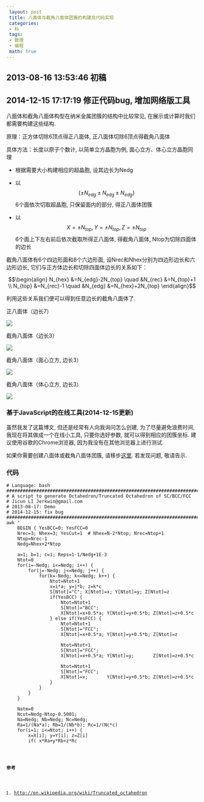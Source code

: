 ```yaml
---
 layout: post
 title: 八面体与截角八面体团簇的构建及代码实现
 categories: 
 - 科
 tags:
 - 数理
 - 编程
 math: true
---
```


## 2013-08-16 13:53:46 初稿

## 2014-12-15 17:17:19 修正代码bug, 增加网络版工具

八面体和截角八面体构型在纳米金属团簇的结构中比较常见, 在展示或计算时我们都需要构建这些结构.

原理：正方体切除6顶点得正八面体, 正八面体切除6顶点得截角八面体

具体方法：长度以原子个数计, 以简单立方晶胞为例, 面心立方、体心立方晶胞同理

- 根据需要大小构建相应的超晶胞, 设其边长为Nedg

- 以 $$\{\pm N_{edg} \pm N_{edg} \pm N_{edg}\}$$ 6个面依次切取超晶胞, 只保留面内的部分, 得正八面体团簇

- 以 $$X=\pm N_{top}, Y=\pm N_{top}, Z=\pm N_{top}$$ 6个面上下左右前后依次截取所得正八面体, 得截角八面体, Ntop为切除四面体的边长

截角八面体有6个四边形面和8个六边形面, 设Nrec和Nhex分别为四边形边长和六边形边长, 它们与正方体边长和切除四面体边长的关系如下：

$$\begin{align}
N_{hex} &=N_{edg}-2N_{top} \quad &N_{rec} &=N_{top}+1 \\
N_{top} &=N_{rec}-1 \quad &N_{edg} &=N_{hex}+2N_{top}
\end{align}$$

利用这些关系我们便可以得到任意边长的截角八面体了.

正八面体（边长7）

![](https://jerkwin.github.io/pic/2013-08-16-八面体与截角八面体团簇_Oct.png)

截角八面体（边长3）

![](https://jerkwin.github.io/pic/2013-08-16-八面体与截角八面体团簇_OctTruncSC.png)

截角八面体（面心立方, 边长3）

![](https://jerkwin.github.io/pic/2013-08-16-八面体与截角八面体团簇_OctTrunc_FCC.png)

截角八面体（体心立方, 边长3）

![](https://jerkwin.github.io/pic/2013-08-16-八面体与截角八面体团簇_OctTrunc_BCC.png)

### 基于JavaScript的在线工具(2014-12-15更新)

虽然我发了这篇博文, 但还是经常有人向我询问怎么创建, 为了尽量避免浪费时间, 我现在将其做成一个在线小工具, 只要你选好参数,
就可以得到相应的团簇坐标. 建议使用谷歌的Chrome浏览器, 因为我没有在其他浏览器上进行测试.

如果你需要创建八面体或截角八面体团簇, 请移步[这里](http://jerkwin.github.io/2014/12/15/%E5%85%AB%E9%9D%A2%E4%BD%93%E4%B8%8E%E6%88%AA%E8%A7%92%E5%85%AB%E9%9D%A2%E4%BD%93%E5%9B%A2%E7%B0%87%E5%9C%A8%E7%BA%BF%E5%88%9B%E5%BB%BA%E5%B7%A5%E5%85%B7/). 若发现问题, 敬请告示.

### 代码

<pre class="line-numbers" data-start="0"><code class="language-bash"># Language: bash
################################################################################
# A script to generate Octahedron/Truncated Octahedron of SC/BCC/FCC
# Jicun LI Jerkwin@gmail.com
# 2013-08-17: Demo
# 2014-12-15: fix bug
################################################################################
awk '
	BEGIN { YesBCC=0; YesFCC=0
	Nrec=3; Nhex=3; YesCut=1  # Nhex=N-2*Ntop; Nrec=Ntop+1
	Ntop=Nrec-1
	Nedg=Nhex+2*Ntop

	a=1; b=1; c=1; Reps=1-1/Nedg+1E-3
	Ntot=0
	for(i=-Nedg; i<=Nedg; i++) {
		for(j=-Nedg; j<=Nedg; j++) {
			for(k=-Nedg; k<=Nedg; k++) {
				Ntot=Ntot+1
				x=i*a; y=j*b; z=k*c
				S[Ntot]="C"; X[Ntot]=x; Y[Ntot]=y; Z[Ntot]=z
				if(YesBCC) {
					Ntot=Ntot+1
					S[Ntot]="BCC";
					X[Ntot]=x+0.5*a; Y[Ntot]=y+0.5*b; Z[Ntot]=z+0.5*c
				} else if(YesFCC) {
					Ntot=Ntot+1
					S[Ntot]="FCC";
					X[Ntot]=x+0.5*a; Y[Ntot]=y+0.5*b; Z[Ntot]=z

					Ntot=Ntot+1
					S[Ntot]="FCC";
					X[Ntot]=x+0.5*a; Y[Ntot]=y;       Z[Ntot]=z+0.5*c

					Ntot=Ntot+1
					S[Ntot]="FCC";
					X[Ntot]=x;       Y[Ntot]=y+0.5*b; Z[Ntot]=z+0.5*c
				}
			}
		}
	}

	Natm=0
	Ncut=Nedg-Ntop-0.5001;
	Na=Nedg; Nb=Nedg; Nc=Nedg;
	Ra=1/(Na*a); Rb=1/(Nb*b); Rc=1/(Nc*c)
	for(i=1; i<=Ntot; i++) {
		x=X[i]; y=Y[i]; z=Z[i]
		if( x*Ra+y*Rb+z*Rc<Reps &&  x*Ra-y*Rb+z*Rc<Reps \
		&& -x*Ra+y*Rb+z*Rc<Reps && -x*Ra-y*Rb+z*Rc<Reps \
		&&  x*Ra+y*Rb-z*Rc<Reps &&  x*Ra-y*Rb-z*Rc<Reps \
		&& -x*Ra+y*Rb-z*Rc<Reps && -x*Ra-y*Rb-z*Rc<Reps ) {
			if(YesCut) {
				if(-Ncut*a<x && x<Ncut*a && -Ncut*b<y && y<Ncut*b && -Ncut*c<z && z<Ncut*c) {
					Natm=Natm+1; YesIn[i]=1
				}
			} else {
				Natm=Natm+1; YesIn[i]=1
			}
		}
	}

	print Natm
	print "BCC= " YesBCC, "FCC= " YesFCC, "Nhex= " Nhex, "Nrec= " Nrec
	for(i=1; i<=Ntot; i++) {
		if(YesIn[i]) printf "%5s %8.3f %8.3f %8.3f\n", S[i], X[i], Y[i], Z[i]
	}
} '
</code></pre>

**参考**

1. <http://en.wikipedia.org/wiki/Truncated_octahedron>
